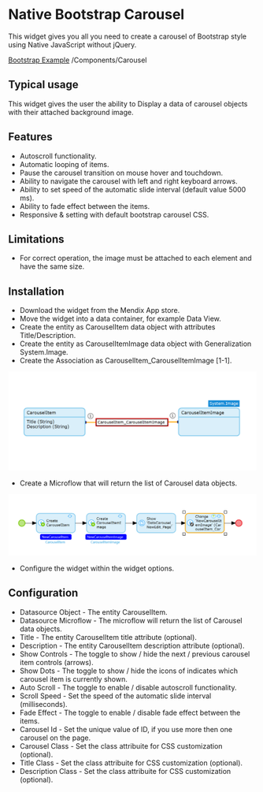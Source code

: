 # Native Bootstrap Carousel

This widget gives you all you need to create a carousel of Bootstrap style using Native JavaScript without jQuery. 

[Bootstrap Example](http://thednp.github.io/bootstrap.native/)
/Components/Carousel

Typical usage
----

This widget gives the user the ability to Display a data of carousel objects with their attached background image. 

 
Features
---
 
- Autoscroll functionality.
- Automatic looping of items.
- Pause the carousel transition on mouse hover and touchdown. 
- Ability to navigate the carousel with left and right keyboard arrows. 
- Ability to set speed of the automatic slide interval (default value 5000 ms).
- Ability to fade effect between the items.
- Responsive & setting with default bootstrap carousel CSS.


Limitations
---

- For correct operation, the image must be attached to each element and have the same size.
 

Installation 
---

- Download the widget from the Mendix App store.
- Move the widget into a data container, for example Data View. 
- Create the entity as CarouselItem data object with attributes Title/Description.
- Create the entity as CarouselItemImage data object with Generalization System.Image.
- Create the Association as CarouselItem_CarouselItemImage [1-1].

![entity](https://github.com/Filimonchuk/test-readme/blob/master/assets/entity_create.png)

- Create a Microflow that will return the list of Carousel data objects.

![mf](https://github.com/Filimonchuk/test-readme/blob/master/assets/mf_create.png)

- Configure the widget within the widget options. 

Configuration
---

- Datasource Object - The entity CarouselItem.
- Datasource Microflow - The microflow will return the list of Carousel data objects.
- Title - The entity CarouselItem title attribute (optional).
- Description - The entity CarouselItem description attribute (optional).
- Show Controls - The toggle to show / hide the next / previous carousel item controls (arrows).
- Show Dots - The toggle to show / hide the icons of indicates which carousel item is currently shown.
- Auto Scroll - The toggle to enable / disable autoscroll functionality.
- Scroll Speed - Set the speed of the automatic slide interval (milliseconds). 
- Fade Effect - The toggle to enable / disable fade effect between the items. 
- Carousel Id - Set the unique value of ID, if you use more then one carousel on the page.
- Carousel Class - Set the class attribuite for CSS customization (optional). 
- Title Class - Set the class attribuite for CSS customization (optional). 
- Description Class - Set the class attribuite for CSS customization (optional). 
